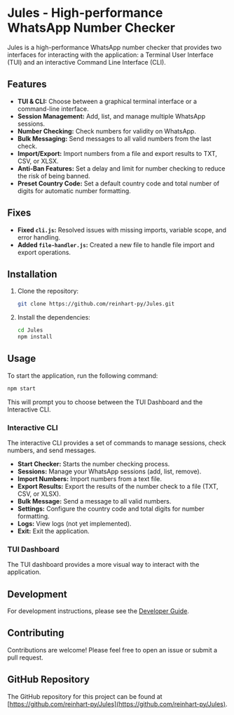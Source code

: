 # Jules - High-performance WhatsApp Number Checker

Jules is a high-performance WhatsApp number checker that provides two interfaces for interacting with the application: a Terminal User Interface (TUI) and an interactive Command Line Interface (CLI).

## Features

*   **TUI & CLI:** Choose between a graphical terminal interface or a command-line interface.
*   **Session Management:** Add, list, and manage multiple WhatsApp sessions.
*   **Number Checking:** Check numbers for validity on WhatsApp.
*   **Bulk Messaging:** Send messages to all valid numbers from the last check.
*   **Import/Export:** Import numbers from a file and export results to TXT, CSV, or XLSX.
*   **Anti-Ban Features:** Set a delay and limit for number checking to reduce the risk of being banned.
*   **Preset Country Code:** Set a default country code and total number of digits for automatic number formatting.

## Fixes

*   **Fixed `cli.js`:** Resolved issues with missing imports, variable scope, and error handling.
*   **Added `file-handler.js`:** Created a new file to handle file import and export operations.

## Installation

1.  Clone the repository:
    ```bash
    git clone https://github.com/reinhart-py/Jules.git
    ```
2.  Install the dependencies:
    ```bash
    cd Jules
    npm install
    ```

## Usage

To start the application, run the following command:

```bash
npm start
```

This will prompt you to choose between the TUI Dashboard and the Interactive CLI.

### Interactive CLI

The interactive CLI provides a set of commands to manage sessions, check numbers, and send messages.

*   **Start Checker:** Starts the number checking process.
*   **Sessions:** Manage your WhatsApp sessions (add, list, remove).
*   **Import Numbers:** Import numbers from a text file.
*   **Export Results:** Export the results of the number check to a file (TXT, CSV, or XLSX).
*   **Bulk Message:** Send a message to all valid numbers.
*   **Settings:** Configure the country code and total digits for number formatting.
*   **Logs:** View logs (not yet implemented).
*   **Exit:** Exit the application.

### TUI Dashboard

The TUI dashboard provides a more visual way to interact with the application.

## Development

For development instructions, please see the [Developer Guide](DEV.md).

## Contributing

Contributions are welcome! Please feel free to open an issue or submit a pull request.

## GitHub Repository

The GitHub repository for this project can be found at [https://github.com/reinhart-py/Jules](https://github.com/reinhart-py/Jules).